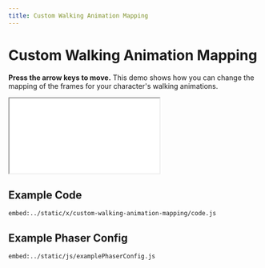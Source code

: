 ```yaml
---
title: Custom Walking Animation Mapping
---
```


# Custom Walking Animation Mapping

**Press the arrow keys to move.** This demo shows how you can change the mapping of the frames for your character's walking animations.

<iframe src="/x/custom-walking-animation-mapping"></iframe>

## Example Code

`embed:../static/x/custom-walking-animation-mapping/code.js`

## Example Phaser Config

`embed:../static/js/examplePhaserConfig.js`
